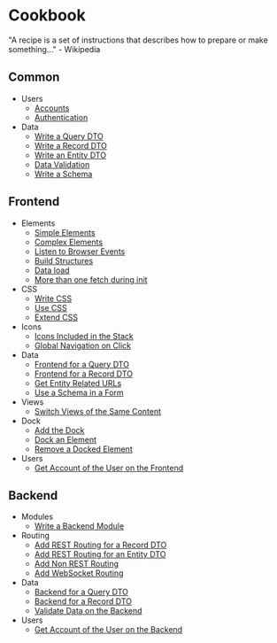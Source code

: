 # Cookbook

"A recipe is a set of instructions that describes how to prepare or make something..." - Wikipedia

## Common

* Users
    * [Accounts](common/Accounts.md)
    * [Authentication](common/Authentication.md)
* Data
    * [Write a Query DTO](common/Data.md#Write-a-Query-DTO)
    * [Write a Record DTO](common/Data.md#Write-a-Record-DTO)
    * [Write an Entity DTO](common/Data.md#Write-an-Entity-DTO)
    * [Data Validation](common/Data.md#Data-Validation)
    * [Write a Schema](common/Data.md#Write-a-Schema)

## Frontend

* Elements
    * [Simple Elements](frontend/Elements.md#Simple-Elements)
    * [Complex Elements](frontend/Elements.md#Complex-Elements)
    * [Listen to Browser Events](frontend/Elements.md#Listen-to-Browser-Events)
    * [Build Structures](frontend/Elements.md#Build-Structures)
    * [Data load](frontend/Elements.md#Data-load)
    * [More than one fetch during init](frontend/Elements.md#More-than-one-fetch-during-init)
* CSS
    * [Write CSS](frontend/Css.md#Write-CSS)
    * [Use CSS](frontend/Css.md#Use-CSS)
    * [Extend CSS](frontend/Css.md#Extend-CSS)
* Icons
    * [Icons Included in the Stack](frontend/Icons.md#Icons-Included-in-the-Stack)
    * [Global Navigation on Click](frontend/Icons.md#Global-Navigation-on-Click)
* Data
    * [Frontend for a Query DTO](common/Data.md#Frontend-for-a-Query-DTO)
    * [Frontend for a Record DTO](common/Data.md#Frontend-for-a-Record-DTO)
    * [Get Entity Related URLs](common/Data.md#Get-Entity-Related-URLs)
    * [Use a Schema in a Form](common/Data.md#Use-a-Schema-in-a-Form)
* Views
    * [Switch Views of the Same Content](frontend/SwitchViews.md)
* Dock
    * [Add the Dock](frontend/Dock.md#Add-the-Dock)
    * [Dock an Element](frontend/Dock.md#Dock-an-Element)
    * [Remove a Docked Element](frontend/Dock.md#Remove-a-Docked-Element)
* Users
    * [Get Account of the User on the Frontend](common/Accounts.md#Get-Account-of-the-User-on-the-Frontend)

## Backend

* Modules
    * [Write a Backend Module](backend/Modules.md#Write-a-Backend-Module)
* Routing
    * [Add REST Routing for a Record DTO](backend/Routing.md#Add-REST-Routing-for-a-Record-DTO)
    * [Add REST Routing for an Entity DTO](backend/Routing.md#Add-REST-Routing-for-an-Entity-DTO)
    * [Add Non REST Routing](backend/Routing.md#Add-Non-REST-Routing)
    * [Add WebSocket Routing](backend/Routing.md#Add-WebSocket-Routing)
* Data
    * [Backend for a Query DTO](common/Data.md#Backend-for-a-Query-DTO)
    * [Backend for a Record DTO](common/Data.md#Backend-for-a-Record-DTO)
    * [Validate Data on the Backend](common/Data.md#Validate-Data-on-the-Backend)
* Users
    * [Get Account of the User on the Backend](common/Accounts.md#Get-Account-of-the-User-on-the-Backend)


